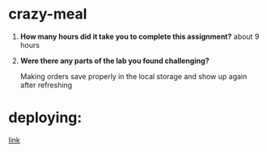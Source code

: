 # crazy-meal

1. **How many hours did it take you to complete this assignment?** 
   about 9 hours

2. **Were there any parts of the lab you found challenging?** 

   Making orders save properly in the local storage and show up again after refreshing
 # deploying:
 [link](https://linda061.github.io/crazy-meal/)
